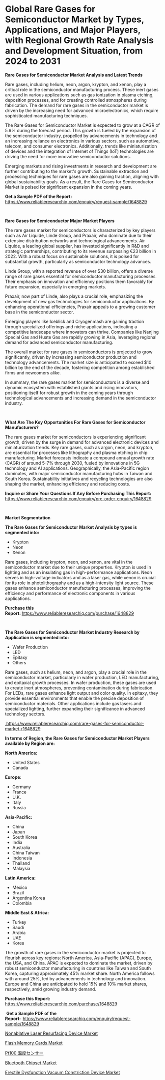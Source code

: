 <p><h1>Global Rare Gases for Semiconductor Market by Types, Applications, and Major Players, with Regional Growth Rate Analysis and Development Situation, from 2024 to 2031</h1></p><p><strong>Rare Gases for Semiconductor Market Analysis and Latest Trends</strong></p>
<p><p>Rare gases, including helium, neon, argon, krypton, and xenon, play a critical role in the semiconductor manufacturing process. These inert gases are used in various applications such as gas ionization in plasma etching, deposition processes, and for creating controlled atmospheres during fabrication. The demand for rare gases in the semiconductor market is driven by the increasing need for advanced microelectronics, which require sophisticated manufacturing techniques.</p><p>The Rare Gases for Semiconductor Market is expected to grow at a CAGR of 5.6% during the forecast period. This growth is fueled by the expansion of the semiconductor industry, propelled by advancements in technology and an increasing reliance on electronics in various sectors, such as automotive, telecom, and consumer electronics. Additionally, trends like miniaturization of devices and the integration of Internet of Things (IoT) technologies are driving the need for more innovative semiconductor solutions.</p><p>Emerging markets and rising investments in research and development are further contributing to the market's growth. Sustainable extraction and processing techniques for rare gases are also gaining traction, aligning with global sustainability goals. As a result, the Rare Gases for Semiconductor Market is poised for significant expansion in the coming years.</p></p>
<p><strong>Get a Sample PDF of the Report:&nbsp;</strong> <a href="https://www.reliableresearchiq.com/enquiry/request-sample/1648829?utm_campaign=101&utm_medium=2&utm_source=Github&utm_content=ia&utm_term=19102024&utm_id=rare-gases-for-semiconductor">https://www.reliableresearchiq.com/enquiry/request-sample/1648829</a></p>
<p>&nbsp;</p>
<p><strong>Rare Gases for Semiconductor Major Market Players</strong></p>
<p><p>The rare gases market for semiconductors is characterized by key players such as Air Liquide, Linde Group, and Praxair, who dominate due to their extensive distribution networks and technological advancements. Air Liquide, a leading global supplier, has invested significantly in R&D and strategic partnerships, contributing to its revenue surpassing €23 billion in 2022. With a robust focus on sustainable solutions, it is poised for substantial growth, particularly as semiconductor technology advances.</p><p>Linde Group, with a reported revenue of over $30 billion, offers a diverse range of rare gases essential for semiconductor manufacturing processes. Their emphasis on innovation and efficiency positions them favorably for future expansion, especially in emerging markets.</p><p>Praxair, now part of Linde, also plays a crucial role, emphasizing the development of new gas technologies for semiconductor applications. By enhancing operational efficiencies, Praxair appeals to a growing customer base in the semiconductor sector.</p><p>Emerging players like Iceblick and Cryogenmash are gaining traction through specialized offerings and niche applications, indicating a competitive landscape where innovators can thrive. Companies like Nanjing Special Gas and Huate Gas are rapidly growing in Asia, leveraging regional demand for advanced semiconductor manufacturing.</p><p>The overall market for rare gases in semiconductors is projected to grow significantly, driven by increasing semiconductor production and technology advancements. The market size is anticipated to exceed $10 billion by the end of the decade, fostering competition among established firms and newcomers alike.</p><p>In summary, the rare gases market for semiconductors is a diverse and dynamic ecosystem with established giants and rising innovators, positioning itself for robust growth in the coming years through technological advancements and increasing demand in the semiconductor industry.</p></p>
<p>&nbsp;</p>
<p><strong>What Are The Key Opportunities For Rare Gases for Semiconductor Manufacturers?</strong></p>
<p><p>The rare gases market for semiconductors is experiencing significant growth, driven by the surge in demand for advanced electronic devices and miniaturization trends. Key rare gases, such as argon, neon, and krypton, are essential for processes like lithography and plasma etching in chip manufacturing. Market forecasts indicate a compound annual growth rate (CAGR) of around 5-7% through 2030, fueled by innovations in 5G technology and AI applications. Geographically, the Asia-Pacific region dominates, with major semiconductor manufacturing hubs in Taiwan and South Korea. Sustainability initiatives and recycling technologies are also shaping the market, enhancing efficiency and reducing costs.</p></p>
<p><strong>Inquire or Share Your Questions If Any Before Purchasing This Report:</strong> <a href="https://www.reliableresearchiq.com/enquiry/pre-order-enquiry/1648829?utm_campaign=101&utm_medium=2&utm_source=Github&utm_content=ia&utm_term=19102024&utm_id=rare-gases-for-semiconductor">https://www.reliableresearchiq.com/enquiry/pre-order-enquiry/1648829</a></p>
<p>&nbsp;</p>
<p><strong>Market Segmentation</strong></p>
<p><strong>The Rare Gases for Semiconductor Market Analysis by types is segmented into:</strong></p>
<p><ul><li>Krypton</li><li>Neon</li><li>Xenon</li></ul></p>
<p><p>Rare gases, including krypton, neon, and xenon, are vital in the semiconductor market due to their unique properties. Krypton is used in lighting and as an insulating gas in high-performance applications. Neon serves in high-voltage indicators and as a laser gas, while xenon is crucial for its role in photolithography and as a high-intensity light source. These gases enhance semiconductor manufacturing processes, improving the efficiency and performance of electronic components in various applications.</p></p>
<p><strong>Purchase this Report:&nbsp;</strong><a href="https://www.reliableresearchiq.com/purchase/1648829?utm_campaign=101&utm_medium=2&utm_source=Github&utm_content=ia&utm_term=19102024&utm_id=rare-gases-for-semiconductor">https://www.reliableresearchiq.com/purchase/1648829</a></p>
<p>&nbsp;</p>
<p><strong>The Rare Gases for Semiconductor Market Industry Research by Application is segmented into:</strong></p>
<p><ul><li>Wafer Production</li><li>LED</li><li>Epitaxy</li><li>Others</li></ul></p>
<p><p>Rare gases, such as helium, neon, and argon, play a crucial role in the semiconductor market, particularly in wafer production, LED manufacturing, and epitaxial growth processes. In wafer production, these gases are used to create inert atmospheres, preventing contamination during fabrication. For LEDs, rare gases enhance light output and color quality. In epitaxy, they provide essential environments that enable the precise deposition of semiconductor materials. Other applications include gas lasers and specialized lighting, further expanding their significance in advanced technology sectors.</p></p>
<p><a href="https://www.reliableresearchiq.com/rare-gases-for-semiconductor-market-r1648829?utm_campaign=101&utm_medium=2&utm_source=Github&utm_content=ia&utm_term=19102024&utm_id=rare-gases-for-semiconductor">&nbsp;https://www.reliableresearchiq.com/rare-gases-for-semiconductor-market-r1648829</a></p>
<p><strong>In terms of Region, the Rare Gases for Semiconductor Market Players available by Region are:</strong></p>
<p>
    <p> <strong> North America: </strong>
        <ul>
            <li>United States</li>
            <li>Canada</li>
        </ul>
        </p> 
    <p> <strong> Europe: </strong>
        <ul>
            <li>Germany</li>
            <li>France</li>
            <li>U.K.</li>
            <li>Italy</li>
            <li>Russia</li>
        </ul>
        </p> 
    <p> <strong> Asia-Pacific: </strong>
        <ul>
            <li>China</li>
            <li>Japan</li>
            <li>South Korea</li>
            <li>India</li>
            <li>Australia</li>
            <li>China Taiwan</li>
            <li>Indonesia</li>
            <li>Thailand</li>
            <li>Malaysia</li>
        </ul>
        </p> 
    <p> <strong> Latin America: </strong>
        <ul>
            <li>Mexico</li>
            <li>Brazil</li>
            <li>Argentina Korea</li>
            <li>Colombia</li>
        </ul>
        </p> 
    <p> <strong> Middle East & Africa: </strong>
        <ul>
            <li>Turkey</li>
            <li>Saudi</li>
            <li>Arabia</li>
            <li>UAE</li>
            <li>Korea</li>
        </ul>
    </p>
    </p>
<p><p>The growth of rare gases in the semiconductor market is projected to flourish across key regions: North America, Asia-Pacific (APAC), Europe, the USA, and China. APAC is expected to dominate the market, driven by robust semiconductor manufacturing in countries like Taiwan and South Korea, capturing approximately 45% market share. North America follows with around 25%, led by advancements in technology and innovation. Europe and China are anticipated to hold 15% and 10% market shares, respectively, amid growing industry demand.</p></p>
<p><strong>Purchase this Report: </strong><a href="https://www.reliableresearchiq.com/purchase/1648829?utm_campaign=101&utm_medium=2&utm_source=Github&utm_content=ia&utm_term=19102024&utm_id=rare-gases-for-semiconductor">https://www.reliableresearchiq.com/purchase/1648829</a></p>
<p>&nbsp;<strong>Get a Sample PDF of the Report:&nbsp;&nbsp;</strong><a href="https://www.reliableresearchiq.com/enquiry/request-sample/1648829?utm_campaign=101&utm_medium=2&utm_source=Github&utm_content=ia&utm_term=19102024&utm_id=rare-gases-for-semiconductor">https://www.reliableresearchiq.com/enquiry/request-sample/1648829</a></p>
<p><strong></strong></p>
<p><p><a href="https://github.com/cleora2ime/Market-Research-Report-List-1/blob/main/nonablative-laser-resurfacing-device-market.md?utm_campaign=101&utm_medium=2&utm_source=Github&utm_content=ia&utm_term=19102024&utm_id=rare-gases-for-semiconductor">Nonablative Laser Resurfacing Device Market</a></p><p><a href="https://www.linkedin.com/pulse/global-flash-memory-cards-market-sector2024-2031-metrics-n9hjf?utm_campaign=101&utm_medium=2&utm_source=Github&utm_content=ia&utm_term=19102024&utm_id=rare-gases-for-semiconductor">Flash Memory Cards Market</a></p><p><a href="https://github.com/lababdou/Market-Research-Report-List-6/blob/main/545800319350.md?utm_campaign=101&utm_medium=2&utm_source=Github&utm_content=ia&utm_term=19102024&utm_id=rare-gases-for-semiconductor">Pt100 温度センサー</a></p><p><a href="https://www.linkedin.com/pulse/bluetooth-chipset-industry-sector-new-technologies-market-impact-is4af?utm_campaign=101&utm_medium=2&utm_source=Github&utm_content=ia&utm_term=19102024&utm_id=rare-gases-for-semiconductor">Bluetooth Chipset Market</a></p><p><a href="https://github.com/ellenqyqdyches/Market-Research-Report-List-1/blob/main/erectile-dysfunction-vacuum-constriction-device-market.md?utm_campaign=101&utm_medium=2&utm_source=Github&utm_content=ia&utm_term=19102024&utm_id=rare-gases-for-semiconductor">Erectile Dysfunction Vacuum Constriction Device Market</a></p></p>